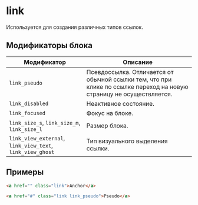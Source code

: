 # link

Используется для создания различных типов ссылок.

## Модификаторы блока

| Модификатор | Описание |
|-------------|----------|
| `link_pseudo` | Псевдоссылка. Отличается от обычной ссылки тем, что при клике по ссылке переход на новую страницу не осуществляется. |
| `link_disabled` | Неактивное состояние. |
| `link_focused` | Фокус на блоке. |
| `link_size_s`, `link_size_m`, `link_size_l` | Размер блока. |
| `link_view_external`, `link_view_text`, `link_view_ghost` | Тип визуального выделения ссылки. |


## Примеры

```html
<a href="" class="link">Anchor</a>

<a href="#" class="link link_pseudo">Pseudo</a>
```
